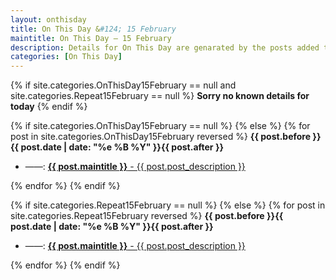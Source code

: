 ```yaml
---
layout: onthisday
title: On This Day &#124; 15 February
maintitle: On This Day — 15 February
description: Details for On This Day are genarated by the posts added to the website so the content is subject to changes/updates over time.
categories: [On This Day]
---
```


{% if site.categories.OnThisDay15February == null and site.categories.Repeat15February == null %}
<strong>Sorry no known details for today</strong>
{% endif %}

{% if site.categories.OnThisDay15February == null %}
{% else %}
{% for post in site.categories.OnThisDay15February reversed %}
<strong>{{ post.before }}{{ post.date | date: "%e %B %Y" }}{{ post.after }}</strong>
<ul>
<li> ——: <a class="{{ post.class }}" href="{{ post.url }}"><strong>{{ post.maintitle }}</strong> - {{ post.post_description }}</a></li>
</ul>
{% endfor %}
{% endif %}

{% if site.categories.Repeat15February == null %}
{% else %}
{% for post in site.categories.Repeat15February reversed %}
<strong>{{ post.before }}{{ post.date | date: "%e %B %Y" }}{{ post.after }}</strong>
<ul>
<li> ——: <a class="{{ post.class }}" href="{{ post.url }}"><strong>{{ post.maintitle }}</strong> - {{ post.post_description }}</a></li>
</ul>
{% endfor %}
{% endif %}
